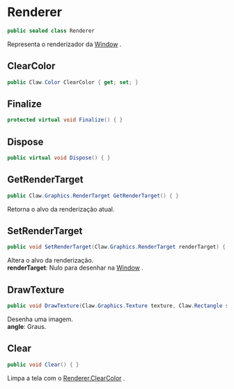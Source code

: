 # Renderer
```csharp
public sealed class Renderer
```
Representa o renderizador da [Window](/API/Claw/Window#Window) .<br />
## ClearColor
```csharp
public Claw.Color ClearColor { get; set; } 
```
## Finalize
```csharp
protected virtual void Finalize() { }
```
## Dispose
```csharp
public virtual void Dispose() { }
```
## GetRenderTarget
```csharp
public Claw.Graphics.RenderTarget GetRenderTarget() { }
```
Retorna o alvo da renderização atual.<br />
## SetRenderTarget
```csharp
public void SetRenderTarget(Claw.Graphics.RenderTarget renderTarget) { }
```
Altera o alvo da renderização.<br />
**renderTarget**: Nulo para desenhar na [Window](/API/Claw/Window#Window) .<br />
## DrawTexture
```csharp
public void DrawTexture(Claw.Graphics.Texture texture, Claw.Rectangle source, Claw.Rectangle destination, Claw.Color color, Claw.Vector2 origin, float angle, Claw.Graphics.Flip flip) { }
```
Desenha uma imagem.<br />
**angle**: Graus.<br />
## Clear
```csharp
public void Clear() { }
```
Limpa a tela com o [Renderer.ClearColor](/API/Claw/Graphics/Renderer#ClearColor) .<br />
